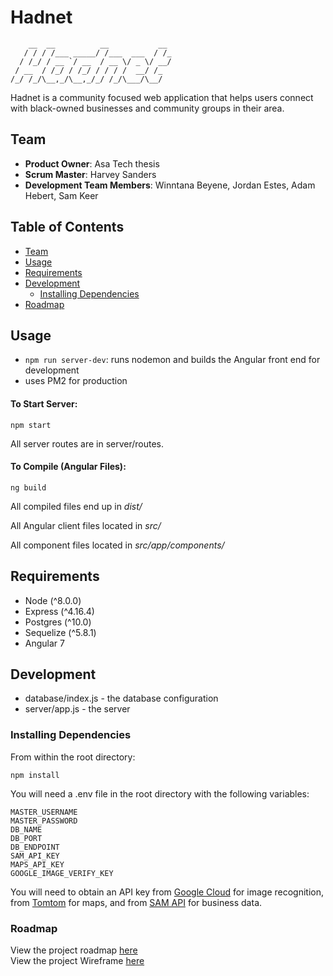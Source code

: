 # Hadnet
```
    __  __          __           __ 
   / / / /___ _____/ /___  ___  / /_
  / /_/ / __ `/ __  / __ \/ _ \/ __/
 / __  / /_/ / /_/ / / / /  __/ /_  
/_/ /_/\__,_/\__,_/_/ /_/\___/\__/  
```

Hadnet is a community focused web application that helps users connect with black-owned businesses and community groups in their area.

## Team

  - __Product Owner__: Asa Tech thesis
  - __Scrum Master__: Harvey Sanders
  - __Development Team Members__: Winntana Beyene, Jordan Estes, Adam Hebert, Sam Keer

## Table of Contents

- [Team](#team)
- [Usage](#Usage)
- [Requirements](#requirements)
- [Development](#development)
    - [Installing Dependencies](#installing-dependencies)
- [Roadmap](#roadmap)


## Usage
- `npm run server-dev`: runs nodemon and builds the Angular front end for development
- uses PM2 for production

#### To Start Server:
```npm start```

All server routes are in server/routes.

#### To Compile (Angular Files):
```ng build```

All compiled files end up in _dist/_

All Angular client files located in _src/_

All component files located in _src/app/components/_

## Requirements

- Node (^8.0.0)
- Express (^4.16.4)
- Postgres (^10.0)
- Sequelize (^5.8.1)
- Angular 7


## Development

- database/index.js - the database configuration
- server/app.js - the server


### Installing Dependencies

From within the root directory:

```
npm install
```
You will need a .env file in the root directory with the following variables:
```
MASTER_USERNAME
MASTER_PASSWORD
DB_NAME
DB_PORT
DB_ENDPOINT
SAM_API_KEY
MAPS_API_KEY
GOOGLE_IMAGE_VERIFY_KEY
```
You will need to obtain an API key from [Google Cloud](https://cloud.google.com/vision/docs/quickstart-client-libraries) for image recognition, from [Tomtom](https://developer.tomtom.com/freemaps) for maps, and from [SAM API](https://gsa.github.io/sam_api/sam/key) for business data.

### Roadmap

View the project roadmap [here](https://github.com/asa-technology/hadnet-client/projects)<br>
View the project Wireframe [here](https://www.figma.com/file/MitOK9eXtlV1mDtcz0Aq0Sip/Untitled?node-id=7%3A69)
